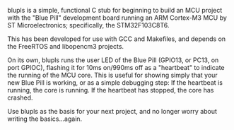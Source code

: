 blupls is a simple, functional C stub for beginning to build an MCU
project with the "Blue Pill" development board running an ARM
Cortex-M3 MCU by ST Microelectronics; specifically, the STM32F103C8T6.

This has been developed for use with GCC and Makefiles, and depends on
the FreeRTOS and libopencm3 projects.

On its own, blupls runs the user LED of the Blue Pill (GPIO13, or PC13,
on port GPIOC), flashing it for 10ms on/990ms off as a "heartbeat" to
indicate the running of the MCU core. This is useful for showing simply
that your new Blue Pill is working, or as a simple debugging step:
If the heartbeat is running, the core is running.
If the heartbeat has stopped, the core has crashed.

Use blupls as the basis for your next project, and no longer worry
about writing the basics...again.
